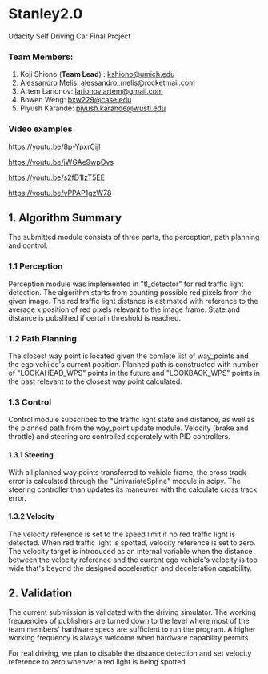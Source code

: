# Stanley2.0
Udacity Self Driving Car Final Project

### Team Members:
1. Koji Shiono (**Team Lead**) : kshiono@umich.edu  
2. Alessandro Melis: alessandro_melis@rocketmail.com
3. Artem Larionov: larionov.artem@gmail.com
4. Bowen Weng: bxw229@case.edu
5. Piyush Karande: piyush.karande@wustl.edu

### Video examples
https://youtu.be/8p-YpxrCijI

https://youtu.be/jWGAe9wpOvs

https://youtu.be/s2fD1IzT5EE

https://youtu.be/yPPAP1gzW78

## 1. Algorithm Summary
The submitted module consists of three parts, the perception, path planning and control.

### 1.1 Perception
Perception module was implemented in "tl_detector" for red traffic light detection. The algorithm starts from counting possible red pixels from the given image. The red traffic light distance is estimated with reference to the average x position of red pixels relevant to the image frame. State and distance is pubslihed if certain threshold is reached.

### 1.2 Path Planning
The closest way point is located given the comlete list of way_points and the ego vehilce's current position. Planned path is constructed with number of "LOOKAHEAD_WPS" points in the future and "LOOKBACK_WPS" points in the past relevant to the closest way point calculated. 

### 1.3 Control
Control module subscribes to the traffic light state and distance, as well as the planned path from the way_point update module. Velocity (brake and throttle) and steering are controlled seperately with PID controllers.

#### 1.3.1 Steering
With all planned way points transferred to vehicle frame, the cross track error is calculated through the "UnivariateSpline" module in scipy. The steering controller than updates its maneuver with the calculate cross track error.

#### 1.3.2 Velocity
The velocity reference is set to the speed limit if no red traffic light is detected. When red traffic light is spotted, velocity reference is set to zero. The velocity target is introduced as an internal variable when the distance between the velocity reference and the current ego vehicle's velocity is too wide that's beyond the designed acceleration and deceleration capability.

## 2. Validation
The current submission is validated with the driving simulator. The working frequencies of publishers are turned down to the level where most of the team members' hardware specs are sufficient to run the program. A higher working frequency is always welcome when hardware capability permits. 

For real driving, we plan to disable the distance detection and set velocity reference to zero whenver a red light is being spotted. 
